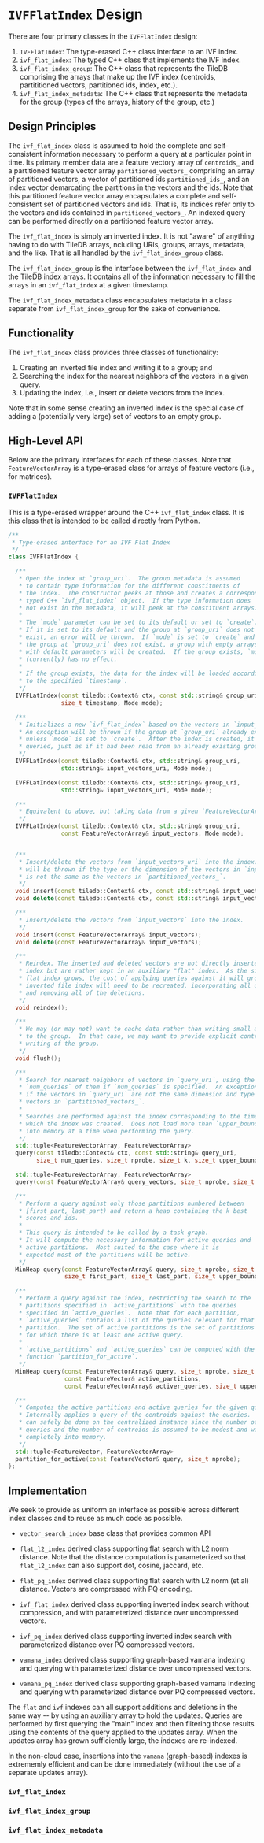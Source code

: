 # `IVFFlatIndex` Design

There are four primary classes in the `IVFFlatIndex` design:

1. `IVFFlatIndex`: The type-erased C++ class interface to an IVF index.
2. `ivf_flat_index`: The typed C++ class that implements the IVF index.
3. `ivf_flat_index_group`: The C++ class that represents the TileDB comprising the arrays that make up the IVF index (centroids, partititioned vectors, partitioned ids, index, etc.).
4. `ivf_flat_index_metadata`: The C++ class that represents the metadata for the group (types of the arrays, history of the group, etc.)

## Design Principles

The `ivf_flat_index` class is assumed to hold the complete and self-consistent
information necessary to perform a query at a particular point in time. Its
primary member data are a feature vectory array of `centroids_` and a partitioned
feature vector array `partitioned_vectors_` comprising an array of partitioned
vectors, a vector of partitioned ids `partitioned_ids_`, and an index vector
demarcating the partitions in the vectors and the ids. Note that this partitioned
feature vector array encapsulates a complete and self-consistent set of partitioned
vectors and ids. That is, its indices refer only to the vectors and ids
contained in `partitioned_vectors_`. An indexed query can be performed directly
on a partitioned feature vector array.

The `ivf_flat_index` is simply an inverted index. It is not "aware" of anything
having to do with TileDB arrays, ncluding URIs, groups, arrays, metadata, and the
like. That is all handled by the `ivf_flat_index_group` class.

The `ivf_flat_index_group` is the interface between the `ivf_flat_index` and the
TileDB index arrays. It contains all of the information necessary to fill the
arrays in an `ivf_flat_index` at a given timestamp.

The `ivf_flat_index_metadata` class encapsulates metadata in a class separate from
`ivf_flat_index_group` for the sake of convenience.

## Functionality

The `ivf_flat_index` class provides three classes of functionality:

1. Creating an inverted file index and writing it to a group; and
2. Searching the index for the nearest neighbors of the vectors in a given query.
3. Updating the index, i.e., insert or delete vectors from the index.

Note that in some sense creating an inverted index is the special case of
adding a (potentially very large) set of vectors to an empty group.

## High-Level API

Below are the primary interfaces for each of these classes. Note that
`FeatureVectorArray` is a type-erased class for arrays of feature vectors
(i.e., for matrices).

### `IVFFlatIndex`

This is a type-erased wrapper around the C++ `ivf_flat_index` class. It is this class that
is intended to be called directly from Python.

```c++
/**
 * Type-erased interface for an IVF Flat Index
 */
class IVFFlatIndex {

  /**
   * Open the index at `group_uri`.  The group metadata is assumed
   * to contain type information for the different constituents of
   * the index.  The constructor peeks at those and creates a corresponding
   * typed C++ `ivf_flat_index` object.  If the type information does
   * not exist in the metadata, it will peek at the constituent arrays.
   *
   * The `mode` parameter can be set to its default or set to `create`.
   * If it is set to its default and the group at `group_uri` does not
   * exist, an error will be thrown.  If `mode` is set to `create` and
   * the group at `group_uri` does not exist, a group with empty arrays
   * with default parameters will be created.  If the group exists, `mode`
   * (currently) has no effect.
   *
   * If the group exists, the data for the index will be loaded according
   * to the specified `timestamp`.
   */
  IVFFLatIndex(const tiledb::Context& ctx, const std::string& group_uri,
               size_t timestamp, Mode mode);

  /**
   * Initializes a new `ivf_flat_index` based on the vectors in `input_vectors_uri`.
   * An exception will be thrown if the group at `group_uri` already exists,
   * unless `mode` is set to `create`.  After the index is created, it may be
   * queried, just as if it had been read from an already existing group.
   */
  IVFFLatIndex(const tiledb::Context& ctx, std::string& group_uri,
               std::string& input_vectors_uri, Mode mode);

  IVFFLatIndex(const tiledb::Context& ctx, std::string& group_uri,
               std::string& input_vectors_uri, Mode mode);

  /**
   * Equivalent to above, but taking data from a given `FeatureVectorArray`
   */
  IVFFLatIndex(const tiledb::Context& ctx, std::string& group_uri,
               const FeatureVectorArray& input_vectors, Mode mode);


  /**
   * Insert/delete the vectors from `input_vectors_uri` into the index.  An exception
   * will be thrown if the type or the dimension of the vectors in `input_vectors_uri`
   * is not the same as the vectors in `partitioned_vectors_`.
   */
  void insert(const tiledb::Context& ctx, const std::string& input_vectors_uri);
  void delete(const tiledb::Context& ctx, const std::string& input_vectors_uri);

  /**
   * Insert/delete the vectors from `input_vectors` into the index.
   */
  void insert(const FeatureVectorArray& input_vectors);
  void delete(const FeatureVectorArray& input_vectors);

  /**
   * Reindex. The inserted and deleted vectors are not directly inserted into the
   * index but are rather kept in an auxiliary "flat" index.  As the size of the
   * flat index grows, the cost of applying queries against it will grow. Accordingly,
   * inverted file index will need to be recreated, incorporating all of the updates,
   * and removing all of the deletions.
   */
  void reindex();

  /**
   * We may (or may not) want to cache data rather than writing small amounts of data
   * to the group.  In that case, we may want to provide explicit control to force
   * writing of the group.
   */
  void flush();

  /**
   * Search for nearest neighbors of vectors in `query_uri`, using the first
   * `num_queries` of them if `num_queries` is specified.  An exception is thrown
   * if the vectors in `query_uri` are not the same dimension and type as the
   * vectors in `partitioned_vectors_`.
   *
   * Searches are performed against the index corresponding to the timestamp with
   * which the index was created.  Does not load more than `upper_bound` vectors
   * into memory at a time when performing the query.
   */
  std::tuple<FeatureVectorArray, FeatureVectorArray>
  query(const tiledb::Context& ctx, const std::string& query_uri,
        size_t num_queries, size_t nprobe, size_t k, size_t upper_bound);

  std::tuple<FeatureVectorArray, FeatureVectorArray>
  query(const FeatureVectorArray& query_vectors, size_t nprobe, size_t k, size_t upper_bound);

  /**
   * Perform a query against only those partitions numbered between
   * [first_part, last_part) and return a heap containing the k best
   * scores and ids.
   *
   * This query is intended to be called by a task graph.
   * It will compute the necessary information for active queries and
   * active partitions.  Most suited to the case where it is
   * expected most of the partitions will be active.
   */
  MinHeap query(const FeatureVectorArray& query, size_t nprobe, size_t k,
                size_t first_part, size_t last_part, size_t upper_bound);

  /**
   * Perform a query against the index, restricting the search to the
   * partitions specified in `active_partitions` with the queries
   * specified in `active_queries`.  Note that for each partition,
   * `active_queries` contains a list of the queries relevant for that
   * partition.  The set of active partitions is the set of partitions
   * for which there is at least one active query.
   *
   * `active_partitions` and `active_queries` can be computed with the
   * function `partition_for_active`.
   */
  MinHeap query(const FeatureVectorArray& query, size_t nprobe, size_t k,
                const FeatureVector& active_partitions,
                const FeatureVectorArray& activer_queries, size_t upper_bound);

  /**
   * Computes the active partitions and active queries for the given query.
   * Internally applies a query of the centroids against the queries.  This
   * can safely be done on the centralized instance since the number of
   * queries and the number of centroids is assumed to be modest and will fit
   * completely into memory.
   */
  std::tuple<FeatureVector, FeatureVectorArray>
  partition_for_active(const FeatureVector& query, size_t nprobe);
};
```

## Implementation

We seek to provide as uniform an interface as possible across different index
classes and to reuse as much code as possible.

- `vector_search_index` base class that provides common API

- `flat_l2_index` derived class supporting flat search with L2 norm distance. Note that the distance computation is parameterized so that `flat_l2_index` can also support dot, cosine, jaccard, etc.
- `flat_pq_index` derived class supporting flat search with L2 norm (et al) distance. Vectors are compressed with PQ encoding.
- `ivf_flat_index` derived class supporting inverted index search without compression, and with parameterized distance over uncompressed vectors.
- `ivf_pq_index` derived class supporting inverted index search with parameterized distance over PQ compressed vectors.
- `vamana_index` derived class supporting graph-based vamana indexing and querying with parameterized distance over uncompressed vectors.
- `vamana_pq_index` derived class supporting graph-based vamana indexing and querying with parameterized distance over PQ compressed vectors.

The `flat` and `ivf` indexes can all support additions and deletions in the same way -- by using an auxiliary array to hold the updates. Queries are performed by first querying the "main" index and then filtering those results using the contents of the query applied to the updates array. When the updates array has grown sufficiently large, the indexes are re-indexed.

In the non-cloud case, insertions into the `vamana` (graph-based) indexes is extrememly efficient and can be done immediately (without the use of a separate updates array).

### `ivf_flat_index`

### `ivf_flat_index_group`

### `ivf_flat_index_metadata`
